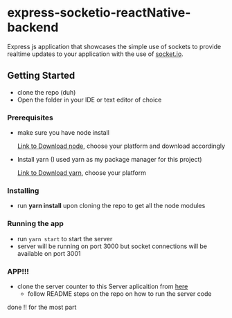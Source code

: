 # express-socketio-reactNative-backend

Express js application that showcases the simple use of sockets to provide realtime updates to your application with the use of [socket.io](https://socket.io).

## Getting Started

* clone the repo (duh)
* Open the folder in your IDE or text editor of choice

### Prerequisites

* make sure you have node install

    [Link to Download node](https://nodejs.org/en/download/),
    choose your platform and download accordingly

* Install yarn (I used yarn as my package manager for this project)

    [Link to Download yarn](https://yarnpkg.com/lang/en/docs/install/#windows-stable),
    choose your platform


### Installing

* run **yarn install** upon cloning the repo to get all the node modules 

### Running the app

* run `yarn start` to start the server
* server will be running on port 3000 but socket connections will be available on port 3001

### APP!!!

* clone the server counter to this Server aplicaition from [here](https://github.com/delavago/react-native-socketio-messaging)
  * follow README steps on the repo on how to run the server code

done !! for the most part